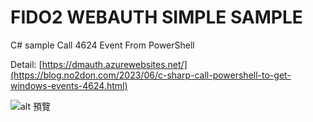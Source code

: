 
# FIDO2 WEBAUTH SIMPLE SAMPLE

C# sample Call 4624 Event From PowerShell

Detail: [https://dmauth.azurewebsites.net/](https://blog.no2don.com/2023/06/c-sharp-call-powershell-to-get-windows-events-4624.html)



![alt 預覽]([https://i.imgur.com/6e9y13M.jpg](https://i.imgur.com/DJZB5hX.png))

